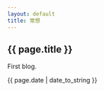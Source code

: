 ```yaml
---
layout: default
title: 常想
---
```


<h2>{{ page.title }}</h2>
<p>First blog.</p>
<p>{{ page.date | date_to_string }}</p>

